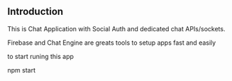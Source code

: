 

## Introduction

This is Chat Application with Social Auth and dedicated chat APIs/sockets.


Firebase and Chat Engine are greats tools to setup apps fast and easily

to start runing this app 


npm start


